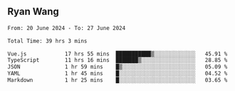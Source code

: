 ## Ryan Wang

<!--START_SECTION:waka-->

```txt
From: 20 June 2024 - To: 27 June 2024

Total Time: 39 hrs 3 mins

Vue.js            17 hrs 55 mins  ███████████▒░░░░░░░░░░░░░   45.91 %
TypeScript        11 hrs 16 mins  ███████▒░░░░░░░░░░░░░░░░░   28.85 %
JSON              1 hr 59 mins    █▒░░░░░░░░░░░░░░░░░░░░░░░   05.09 %
YAML              1 hr 45 mins    █░░░░░░░░░░░░░░░░░░░░░░░░   04.52 %
Markdown          1 hr 25 mins    █░░░░░░░░░░░░░░░░░░░░░░░░   03.65 %
```

<!--END_SECTION:waka-->
